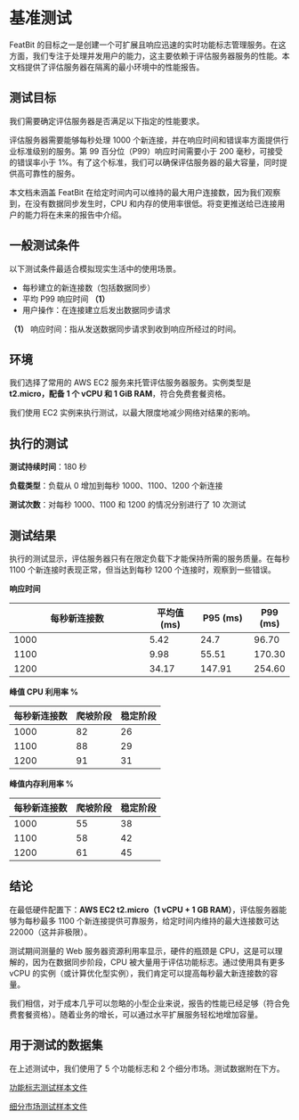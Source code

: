 # 基准测试

FeatBit 的目标之一是创建一个可扩展且响应迅速的实时功能标志管理服务。在这方面，我们专注于处理并发用户的能力，这主要依赖于评估服务器服务的性能。本文档提供了评估服务器在隔离的最小环境中的性能报告。

## 测试目标

我们需要确定评估服务器是否满足以下指定的性能要求。

评估服务器需要能够每秒处理 1000 个新连接，并在响应时间和错误率方面提供行业标准级别的服务。第 99 百分位（P99）响应时间需要小于 200 毫秒，可接受的错误率小于 1%。有了这个标准，我们可以确保评估服务器的最大容量，同时提供高可靠性的服务。

本文档未涵盖 FeatBit 在给定时间内可以维持的最大用户连接数，因为我们观察到，在没有数据同步发生时，CPU 和内存的使用率很低。将变更推送给已连接用户的能力将在未来的报告中介绍。

## 一般测试条件

以下测试条件最适合模拟现实生活中的使用场景。

* 每秒建立的新连接数（包括数据同步）
* 平均 P99 响应时间 **（1）**
* 用户操作：在连接建立后发出数据同步请求

**（1）** 响应时间：指从发送数据同步请求到收到响应所经过的时间。

## 环境

我们选择了常用的 AWS EC2 服务来托管评估服务器服务。实例类型是 **t2.micro，配备 1 个 vCPU 和 1 GiB RAM**，符合免费套餐资格。

我们使用 EC2 实例来执行测试，以最大限度地减少网络对结果的影响。

## 执行的测试

**测试持续时间**：180 秒

**负载类型**：负载从 0 增加到每秒 1000、1100、1200 个新连接

**测试次数**：对每秒 1000、1100 和 1200 的情况分别进行了 10 次测试

## 测试结果

执行的测试显示，评估服务器只有在限定负载下才能保持所需的服务质量。在每秒 1100 个新连接时表现正常，但当达到每秒 1200 个连接时，观察到一些错误。

**响应时间**

<table><thead><tr><th width="378">每秒新连接数</th><th width="100">平均值 (ms)</th><th width="100">P95 (ms)</th><th>P99 (ms)</th></tr></thead><tbody><tr><td>1000</td><td>5.42</td><td>24.7</td><td>96.70</td></tr><tr><td>1100</td><td>9.98</td><td>55.51</td><td>170.30</td></tr><tr><td>1200</td><td>34.17</td><td>147.91</td><td>254.60</td></tr></tbody></table>

**峰值 CPU 利用率 %**

| 每秒新连接数 | 爬坡阶段 | 稳定阶段 |
| ------------------------------------ | ------------- | ------------ |
| 1000                                 | 82            | 26           |
| 1100                                 | 88            | 29           |
| 1200                                 | 91            | 31           |

**峰值内存利用率 %**

| 每秒新连接数 | 爬坡阶段 | 稳定阶段 |
| ------------------------------------ | ------------- | ------------ |
| 1000                                 | 55            | 38           |
| 1100                                 | 58            | 42           |
| 1200                                 | 61            | 45           |

## 结论

在最低硬件配置下：**AWS EC2 t2.micro（1 vCPU + 1 GB RAM）**，评估服务器能够为每秒最多 1100 个新连接提供可靠服务，给定时间内维持的最大连接数可达 22000（这并非极限）。

测试期间测量的 Web 服务器资源利用率显示，硬件的瓶颈是 CPU，这是可以理解的，因为在数据同步阶段，CPU 被大量用于评估功能标志。通过使用具有更多 vCPU 的实例（或计算优化型实例），我们肯定可以提高每秒最大新连接数的容量。

我们相信，对于成本几乎可以忽略的小型企业来说，报告的性能已经足够（符合免费套餐资格）。随着业务的增长，可以通过水平扩展服务轻松地增加容量。&#x20;

## 用于测试的数据集

在上述测试中，我们使用了 5 个功能标志和 2 个细分市场。测试数据附在下方。

[功能标志测试样本文件](https://github.com/featbit/featbit-docs/blob/main/pages/tech-stack/assets/flags.json)

[细分市场测试样本文件](https://github.com/featbit/featbit-docs/blob/main/pages/tech-stack/assets/segments.json)
